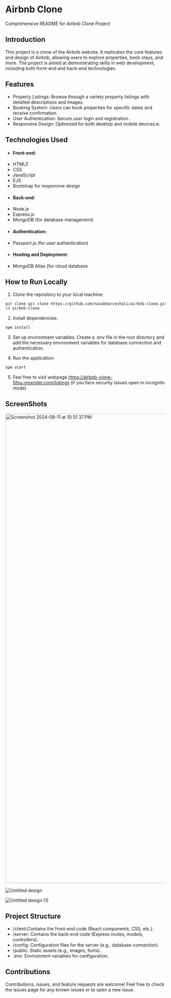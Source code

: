 
# Airbnb Clone



Comprehensive README for Airbnb Clone Project

## Introduction
This project is a clone of the Airbnb website. It replicates the core features and design of Airbnb, allowing users to explore properties, book stays, and more. The project is aimed at demonstrating skills in web development, including both front-end and back-end technologies.
## Features

- Property Listings: Browse through a variety property listings with detailed descriptions and images.
- Booking System: Users can book properties for specific dates and receive confirmation.
- User Authentication: Secure user login and registration.
- Responsive Design: Optimized for both desktop and mobile devices.e.


## Technologies Used
- #### Front-end:
- HTML5
- CSS
- JavaScript
- EJS
- Bootstrap for responsive design
- #### Back-end:
- Node.js
- Express.js
- MongoDB (for database management)
- #### Authentication:
- Passport.js (for user authentication)
- #### Hosting and Deployment:
- MongoDB Atlas (for cloud database



## How to Run Locally

1. Clone the repository to your local machine:

```bash
git clone git clone https://github.com/navabdarveshali/airbnb-clone.git
cd airbnb-clone


```
2. Install dependencies:
```bash
npm install

```
3. Set up environment variables:
Create a .env file in the root directory and add the necessary environment variables for database connection and authentication.

4. Run the application:
```bash
npm start


```

5. Feel free to visit webpage https://airbnb-clone-5fnu.onrender.com/listings (if you face security issues open in incognito mode)
## ScreenShots
<img width="1470" alt="Screenshot 2024-08-11 at 10 51 37 PM" src="https://github.com/user-attachments/assets/25e18542-0a34-45ec-bd1a-6790c5d5b0a7">

![Untitled design](https://github.com/user-attachments/assets/e03143cb-9995-451b-a25a-2d8f91bf6934)

![Untitled design (1)](https://github.com/user-attachments/assets/08547379-0399-474e-8222-fe987910623e)
## Project Structure

    


- /client:Contains the front-end code (React components, CSS, etc.).
- /server: Contains the back-end code (Express routes, models, controllers).
- /config: Configuration files for the server (e.g., database connection).
- /public: Static assets (e.g., images, fonts).
- .env: Environment variables for configuration.

## Contributions


Contributions, issues, and feature requests are welcome! Feel free to check the issues page for any known issues or to open a new issue.

